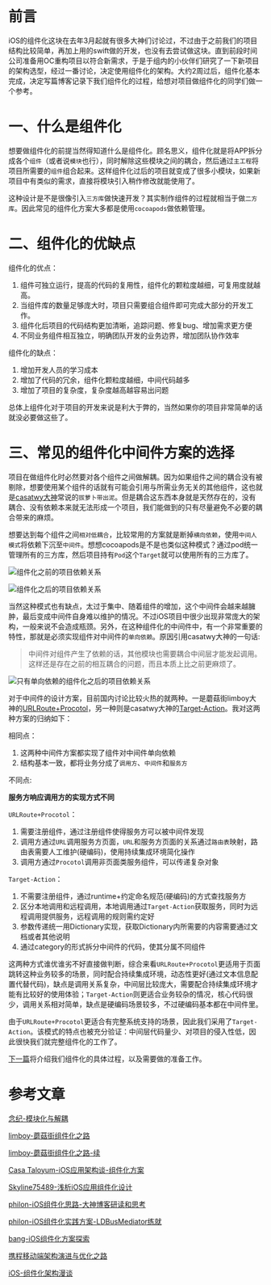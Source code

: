 # 前言
iOS的组件化这块在去年3月起就有很多大神们讨论过，不过由于之前我们的项目结构比较简单，再加上用的swift做的开发，也没有去尝试做这块。直到前段时间公司准备用OC重构项目以符合新需求，于是于组内的小伙伴们研究了一下新项目的架构选型，经过一番讨论，决定使用组件化的架构。大约2周过后，组件化基本完成，决定写篇博客记录下我们组件化的过程，给想对项目做组件化的同学们做一个参考。

# 一、什么是组件化
想要做组件化的前提当然得知道什么是组件化。顾名思义，组件化就是将APP拆分成各个`组件`（或者说`模块`也行），同时解除这些模块之间的耦合，然后通过`主工程`将项目所需要的`组件`组合起来。这样组件化过后的项目就变成了很多小模块，如果新项目中有类似的需求，直接将模块引入稍作修改就能使用了。

这种设计是不是很像引入`三方库`做快速开发？其实制作组件的过程就相当于做`二方库`。因此常见的组件化方案大多都是使用`cocoapods`做依赖管理。

# 二、组件化的优缺点
组件化的优点：

1. 组件可独立运行，提高的代码的复用性，组件化的颗粒度越细，可复用度就越高。
2. 当组件库的数量足够庞大时，项目只需要组合组件即可完成大部分的开发工作。
3. 组件化后项目的代码结构更加清晰，追踪问题、修复bug、增加需求更方便
4. 不同业务组件相互独立，明确团队开发的业务边界，增加团队协作效率

组件化的缺点：

1. 增加开发人员的学习成本
2. 增加了代码的冗余，组件化颗粒度越细，中间代码越多
3. 增加了项目的复杂度，复杂度越高越容易出问题

总体上组件化对于项目的开发来说是利大于弊的，当然如果你的项目非常简单的话就没必要做这些了。

# 三、常见的组件化中间件方案的选择
项目在做组件化时必然要对各个组件之间做解耦。因为如果组件之间的耦合没有被剔除，想要使用某个组件的话就有可能会引用与所需业务无关的其他组件，这也就是[casatwy大神](http://casatwy.com)常说的`拔萝卜带出泥`。但是耦合这东西本身就是天然存在的，没有耦合、没有依赖本来就无法形成一个项目，我们能做到的只有尽量避免不必要的耦合带来的麻烦。

想要达到每个组件之间`相对低耦合`，比较常用的方案就是断掉`横向依赖`，使用`中间人模式`将依赖下沉至`中间件`。想想cocoapods是不是也类似这种模式？通过pod统一管理所有的三方库，然后项目持有`Pod`这个`Target`就可以使用所有的三方库了。

![组件化之前的项目依赖关系](http://upload-images.jianshu.io/upload_images/2015365-58a8644194bde836.png?imageMogr2/auto-orient/strip%7CimageView2/2/w/1240)

![组件化之后的项目依赖关系](http://upload-images.jianshu.io/upload_images/2015365-a23aa63f527d60b0.png?imageMogr2/auto-orient/strip%7CimageView2/2/w/1240)

当然这种模式也有缺点，太过于集中、随着组件的增加，这个中间件会越来越臃肿，最后变成中间件自身难以维护的情况。不过iOS项目中很少出现非常庞大的架构，一般来说不会造成瓶颈。另外，在这种组件化的中间件中，有一个非常重要的特性，那就是必须实现组件对中间件的`单向依赖`。原因引用casatwy大神的一句话:

> 中间件对组件产生了依赖的话，其他模块也需要耦合中间层才能发起调用。这样还是存在之前的相互耦合的问题，而且本质上比之前更麻烦了。

![只有单向依赖的组件化之后的项目依赖关系](http://upload-images.jianshu.io/upload_images/2015365-abf3332051cb854c.png?imageMogr2/auto-orient/strip%7CimageView2/2/w/1240)

对于中间件的设计方案，目前国内讨论比较火热的就两种。一是蘑菇街limboy大神的[URLRoute+Procotol](http://limboy.me/tech/2016/03/10/mgj-components.html)，另一种则是casatwy大神的[Target-Action](http://casatwy.com/iOS-Modulization.html)。我对这两种方案的归纳如下：

相同点：

1. 这两种中间件方案都实现了组件对中间件单向依赖
2. 结构基本一致，都将业务分成了`调用方`、`中间件`和`服务方`

不同点:

**服务方响应调用方的实现方式不同**

`URLRoute+Procotol`：

1. 需要注册组件，通过注册组件使得服务方可以被中间件发现
2. 调用方通过`URL`调用服务方页面，`URL`和服务方页面的关系通过`路由表`映射，路由表需要人工维护(硬编码)，使用持续集成环境简化操作
3. 调用方通过`Procotol`调用非页面类服务组件，可以传递复杂对象

`Target-Action`：

1. 不需要注册组件，通过runtime+约定命名规范(硬编码)的方式查找服务方
2. 区分本地调用和远程调用，本地调用通过`Target-Action`获取服务，同时为远程调用提供服务，远程调用的规则需约定好
3. 参数传递统一用Dictionary实现，获取Dictionary内所需要的内容需要通过文档或者其他说明
4. 通过category的形式拆分中间件的代码，使其分属不同组件

这两种方式谁优谁劣不好直接做判断，综合来看`URLRoute+Procotol`更适用于页面跳转这种业务较多的场景，同时配合持续集成环境，动态性更好(通过文本信息配置代替代码)，缺点是调用关系复杂，中间层比较庞大，需要配合持续集成环境才能有比较好的使用体验；`Target-Action`则更适合业务较杂的情况，核心代码很少，调用关系相对简单，缺点是硬编码场景较多，不过硬编码基本都在中间件里。

由于`URLRoute+Procotol`更适合有完整系统支持的场景，因此我们采用了`Target-Action`。该模式的特点也被充分验证：中间层代码量少、对项目的侵入性低，因此很快我们就完整组件化的工作了。

[下一篇](http://www.jianshu.com/p/824d4227e123)将介绍我们组件化的具体过程，以及需要做的准备工作。


# 参考文章
[念纪-模块化与解耦](https://blog.cnbluebox.com/blog/2015/11/28/module-and-decoupling/)

[limboy-蘑菇街组件化之路](http://limboy.me/tech/2016/03/10/mgj-components.html)

[limboy-蘑菇街组件化之路-续](http://limboy.me/tech/2016/03/14/mgj-components-continued.html)

[Casa Taloyum-iOS应用架构谈-组件化方案](http://casatwy.com/iOS-Modulization.html)

[Skyline75489-浅析iOS应用组件化设计](http://skyline75489.github.io/post/2016-3-16_ios_module_design.html)

[philon-iOS组件化思路-大神博客研读和思考](http://www.jianshu.com/p/afb9b52143d4)

[philon-iOS组件化实践方案-LDBusMediator练就](http://www.jianshu.com/p/196f66d31543)

[bang-iOS组件化方案探索](http://blog.cnbang.net/tech/3080/)

[携程移动端架构演进与优化之路](http://weibo.com/ttarticle/p/show?id=2309404032668823108689)

[iOS-组件化架构漫谈](http://www.cnblogs.com/oc-bowen/p/5885476.html)
